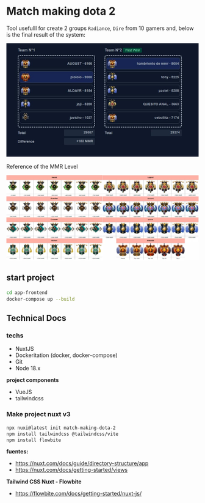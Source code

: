 # Match making dota 2

Tool usefulll for create 2 groups `Radiance`, `Dire` from
10 gamers and, below is the final result of the system:

![Resultado armado de equipos dota 2 con diferencia de MMR](./README/resultado-armado-de-equipos-dota-2-con-diferencia-de-MMR.jpg)


Reference of the MMR Level

![Medallas MMR dota 2](./README/medallas-MMR-dota-2.jpg)

## start project

```bash
cd app-frontend
docker-compose up --build
```

## Technical Docs

### techs

- NuxtJS
- Dockeritation (docker, docker-compose)
- Git
- Node 18.x

**project components**

- VueJS
- tailwindcss


### Make project nuxt v3

    npx nuxi@latest init match-making-dota-2
    npm install tailwindcss @tailwindcss/vite
    npm install flowbite

**fuentes:**

- https://nuxt.com/docs/guide/directory-structure/app
- https://nuxt.com/docs/getting-started/views

**Tailwind CSS Nuxt - Flowbite**
- https://flowbite.com/docs/getting-started/nuxt-js/

